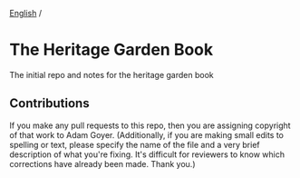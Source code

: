 [English](./README.md) /

# The Heritage Garden Book

The initial repo and notes for the heritage garden book

## Contributions

If you make any pull requests to this repo, then you are assigning copyright of that work to Adam Goyer. (Additionally, if you are making small edits to spelling or text, please specify the name of the file and a very brief description of what you're fixing. It's difficult for reviewers to know which corrections have already been made. Thank you.)
